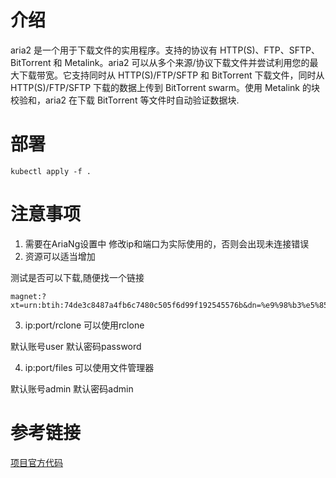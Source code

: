 # 介绍
aria2 是一个用于下载文件的实用程序。支持的协议有 HTTP(S)、FTP、SFTP、BitTorrent 和 Metalink。aria2 可以从多个来源/协议下载文件并尝试利用您的最大下载带宽。它支持同时从 HTTP(S)/FTP/SFTP 和 BitTorrent 下载文件，同时从 HTTP(S)/FTP/SFTP 下载的数据上传到 BitTorrent swarm。使用 Metalink 的块校验和，aria2 在下载 BitTorrent 等文件时自动验证数据块.
# 部署

`kubectl apply -f .`

# 注意事项
1. 需要在AriaNg设置中 修改ip和端口为实际使用的，否则会出现未连接错误
2. 资源可以适当增加

测试是否可以下载,随便找一个链接
```
magnet:?xt=urn:btih:74de3c8487a4fb6c7480c505f6d99f192545576b&dn=%e9%98%b3%e5%85%89%e7%94%b5%e5%bd%b1dy.ygdy8.com.%e6%91%87%e6%9b%b3%e9%9c%b2%e8%90%a5%e5%89%a7%e5%9c%ba%e7%89%88.2022.BD.1080P.%e6%97%a5%e8%af%ad%e4%b8%ad%e5%ad%97.mkv&tr=udp%3a%2f%2ftracker.opentrackr.org%3a1337%2fannounce&tr=udp%3a%2f%2fexodus.desync.com%3a6969%2fannounce
```

3. ip:port/rclone 可以使用rclone

默认账号user 默认密码password

4. ip:port/files 可以使用文件管理器

默认账号admin 默认密码admin


# 参考链接
[项目官方代码](https://github.com/aria2/aria2)
